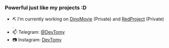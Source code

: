 ### Powerful just like my projects :D


- ⛏️ I’m currently working on [DinoMovie](https://github.com/DevTomy) (Private) and [RedProject](https://github.com/DevTomy) (Private) .
- 📫 Telegram: [@DevTomy](https://t.me/DevTomy) 
- 📷 Instagram: [DevTomy](https://instagram.com/DevTomy)
